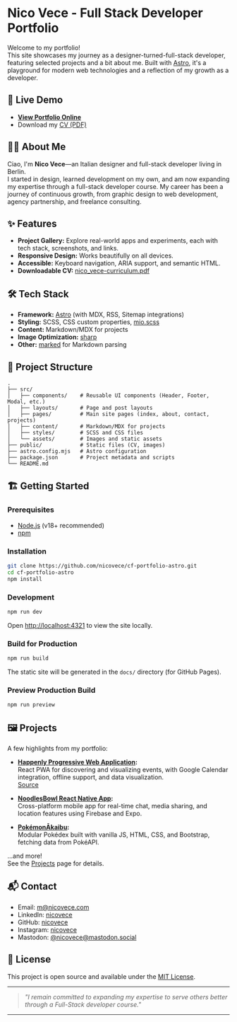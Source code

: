 # Nico Vece - Full Stack Developer Portfolio

Welcome to my portfolio!  
This site showcases my journey as a designer-turned-full-stack developer, featuring selected projects and a bit about me. Built with [Astro](https://astro.build/), it's a playground for modern web technologies and a reflection of my growth as a developer.

## 🚀 Live Demo

- **[View Portfolio Online](https://nicovece.github.io/cf-portfolio-astro/)**
- Download my [CV (PDF)](public/files/nico_vece-curriculum.pdf)

## 🧑‍💻 About Me

Ciao, I'm **Nico Vece**—an Italian designer and full-stack developer living in Berlin.  
I started in design, learned development on my own, and am now expanding my expertise through a full-stack developer course. My career has been a journey of continuous growth, from graphic design to web development, agency partnership, and freelance consulting.

## ✨ Features

- **Project Gallery:** Explore real-world apps and experiments, each with tech stack, screenshots, and links.
- **Responsive Design:** Works beautifully on all devices.
- **Accessible:** Keyboard navigation, ARIA support, and semantic HTML.
- **Downloadable CV:** [nico_vece-curriculum.pdf](public/files/nico_vece-curriculum.pdf)

## 🛠️ Tech Stack

- **Framework:** [Astro](https://astro.build/) (with MDX, RSS, Sitemap integrations)
- **Styling:** SCSS, CSS custom properties, [mio.scss](src/styles/mio.scss)
- **Content:** Markdown/MDX for projects
- **Image Optimization:** [sharp](https://sharp.pixelplumbing.com/)
- **Other:** [marked](https://marked.js.org/) for Markdown parsing

## 📁 Project Structure

```
.
├── src/
│   ├── components/    # Reusable UI components (Header, Footer, Modal, etc.)
│   ├── layouts/       # Page and post layouts
│   ├── pages/         # Main site pages (index, about, contact, projects)
│   ├── content/       # Markdown/MDX for projects
│   ├── styles/        # SCSS and CSS files
│   └── assets/        # Images and static assets
├── public/            # Static files (CV, images)
├── astro.config.mjs   # Astro configuration
├── package.json       # Project metadata and scripts
└── README.md
```

## 🏗️ Getting Started

### Prerequisites

- [Node.js](https://nodejs.org/) (v18+ recommended)
- [npm](https://www.npmjs.com/)

### Installation

```bash
git clone https://github.com/nicovece/cf-portfolio-astro.git
cd cf-portfolio-astro
npm install
```

### Development

```bash
npm run dev
```

Open [http://localhost:4321](http://localhost:4321) to view the site locally.

### Build for Production

```bash
npm run build
```

The static site will be generated in the `docs/` directory (for GitHub Pages).

### Preview Production Build

```bash
npm run preview
```

## 🖼️ Projects

A few highlights from my portfolio:

- **[Happenly Progressive Web Application](https://itshappenly.vercel.app/):**  
  React PWA for discovering and visualizing events, with Google Calendar integration, offline support, and data visualization.  
  [Source](https://github.com/nicovece/happenly)

- **[NoodlesBowl React Native App](https://github.com/nicovece/NoodlesBowl):**  
  Cross-platform mobile app for real-time chat, media sharing, and location features using Firebase and Expo.

- **[PokémonĀkaibu](https://nicovece.github.io/pokemonakaibu/):**  
  Modular Pokédex built with vanilla JS, HTML, CSS, and Bootstrap, fetching data from PokéAPI.

...and more!  
See the [Projects](https://nicovece.github.io/cf-portfolio-astro/projects) page for details.

## 📬 Contact

- Email: [m@nicovece.com](mailto:m@nicovece.com)
- LinkedIn: [nicovece](https://www.linkedin.com/in/nicovece/)
- GitHub: [nicovece](https://github.com/nicovece)
- Instagram: [nicovece](https://instagram.com/nicovece)
- Mastodon: [@nicovece@mastodon.social](https://mastodon.social/@nicovece)

## 📄 License

This project is open source and available under the [MIT License](LICENSE).

---

> _"I remain committed to expanding my expertise to serve others better through a Full-Stack developer course."_

---
